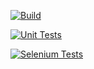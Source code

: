 [![Build](https://github.com/tomoddy/SiteMapGeneratorTool/actions/workflows/build.yml/badge.svg)](https://github.com/tomoddy/SiteMapGeneratorTool/actions/workflows/build.yml)

[![Unit Tests](https://github.com/tomoddy/SiteMapGeneratorTool/actions/workflows/unittests.yml/badge.svg)](https://github.com/tomoddy/SiteMapGeneratorTool/actions/workflows/unittests.yml)

[![Selenium Tests](https://github.com/tomoddy/SiteMapGeneratorTool/actions/workflows/seleniumtests.yml/badge.svg)](https://github.com/tomoddy/SiteMapGeneratorTool/actions/workflows/seleniumtests.yml)
